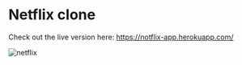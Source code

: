# Netflix clone

Check out the live version here:
https://notflix-app.herokuapp.com/

![netflix](https://user-images.githubusercontent.com/72193024/123268543-be642700-d51b-11eb-9eea-c0eefe00dd21.png)

